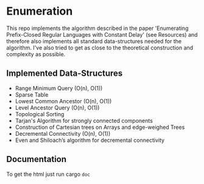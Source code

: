 # Enumeration
This repo implements the algorithm described in the paper 'Enumerating Prefix-Closed Regular Languages with Constant Delay' (see Resources) and therefore also implements all standard data-structures needed for the algorithm.
I've also tried to get as close to the theoretical construction and complexity as possible.

## Implemented  Data-Structures
- Range Minimum Query (O(n), O(1))
- Sparse Table
- Lowest Common Ancestor (O(n), O(1))
- Level Ancestor Query (O(n), O(1))
- Topological Sorting
- Tarjan's Algorithm for strongly connected components
- Construction of Cartesian trees on Arrays and edge-weighed Trees
- Decremental Connectivity (O(n), O(1))
- Even and Shiloach’s algorithm for decremental connectivity

## Documentation
To get the html just run cargo ```doc```